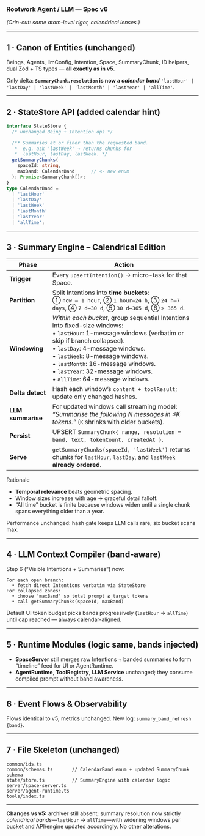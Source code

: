 ### Rootwork Agent / LLM — **Spec v6**

*(Orin-cut: same atom-level rigor, calendrical lenses.)*

---

## 1 · Canon of Entities (unchanged)

Beings, Agents, llmConfig, Intention, Space, SummaryChunk, ID helpers, dual Zod + TS types — **all exactly as in v5**.

Only delta: **`SummaryChunk.resolution` is now a *calendar band***
`'lastHour' | 'lastDay' | 'lastWeek' | 'lastMonth' | 'lastYear' | 'allTime'`.

---

## 2 · StateStore API (added calendar hint)

```ts
interface StateStore {
  /* unchanged Being + Intention ops */

  /** Summaries at or finer than the requested band. 
   *  e.g. ask 'lastWeek' → returns chunks for
   *  lastHour, lastDay, lastWeek. */
  getSummaryChunks(
    spaceId: string,
    maxBand: CalendarBand      // <- new enum
  ): Promise<SummaryChunk[]>;
}
type CalendarBand =
  | 'lastHour'
  | 'lastDay'
  | 'lastWeek'
  | 'lastMonth'
  | 'lastYear'
  | 'allTime';
```

---

## 3 · Summary Engine – Calendrical Edition

| Phase             | Action                                                                                                                                                                                                                                                                                                                                      |
| ----------------- | ------------------------------------------------------------------------------------------------------------------------------------------------------------------------------------------------------------------------------------------------------------------------------------------------------------------------------------------- |
| **Trigger**       | Every `upsertIntention()` → micro-task for that Space.                                                                                                                                                                                                                                                                                      |
| **Partition**     | Split Intentions into **time buckets**:<br>① `now – 1 hour`, ② `1 hour–24 h`, ③ `24 h–7 days`, ④ `7 d–30 d`, ⑤ `30 d–365 d`, ⑥ `> 365 d`.                                                                                                                                                                                                   |
| **Windowing**     | *Within each bucket*, group sequential Intentions into fixed-size windows:<br>• `lastHour`: 1-message windows (verbatim or skip if branch collapsed).<br>• `lastDay`: 4-message windows.<br>• `lastWeek`: 8-message windows.<br>• `lastMonth`: 16-message windows.<br>• `lastYear`: 32-message windows.<br>• `allTime`: 64-message windows. |
| **Delta detect**  | Hash each window’s `content + toolResult`; update only changed hashes.                                                                                                                                                                                                                                                                      |
| **LLM summarise** | For updated windows call streaming model: *“Summarise the following N messages in ≤K tokens.”* (`K` shrinks with older buckets).                                                                                                                                                                                                            |
| **Persist**       | UPSERT `SummaryChunk{ range, resolution = band, text, tokenCount, createdAt }`.                                                                                                                                                                                                                                                             |
| **Serve**         | `getSummaryChunks(spaceId, 'lastWeek')` returns chunks for `lastHour`, `lastDay`, and `lastWeek` **already ordered**.                                                                                                                                                                                                                       |

Rationale

* **Temporal relevance** beats geometric spacing.
* Window sizes increase with age → graceful detail falloff.
* “All time” bucket is finite because windows widen until a single chunk spans everything older than a year.

Performance unchanged: hash gate keeps LLM calls rare; six bucket scans max.

---

## 4 · LLM Context Compiler (band-aware)

Step 6 (“Visible Intentions + Summaries”) now:

```
For each open branch:
  • fetch direct Intentions verbatim via StateStore
For collapsed zones:
  • choose 'maxBand' so total prompt ≤ target tokens
  • call getSummaryChunks(spaceId, maxBand)
```

Default UI token budget picks bands progressively (`lastHour` ⇒ `allTime`) until cap reached — always calendar-aligned.

---

## 5 · Runtime Modules (logic same, bands injected)

* **SpaceServer** still merges raw Intentions + banded summaries to form “timeline” feed for UI or AgentRuntime.
* **AgentRuntime**, **ToolRegistry**, **LLM Service** unchanged; they consume compiled prompt without band awareness.

---

## 6 · Event Flows & Observability

Flows identical to v5; metrics unchanged. New log: `summary_band_refresh {band}`.

---

## 7 · File Skeleton (unchanged)

```
common/ids.ts
common/schemas.ts       // CalendarBand enum + updated SummaryChunk schema
state/store.ts          // SummaryEngine with calendar logic
server/space-server.ts
server/agent-runtime.ts
tools/index.ts
```

---

**Changes vs v5:** archiver still absent; summary resolution now strictly *calendrical bands*—`lastHour` → `allTime`—with widening windows per bucket and API/engine updated accordingly. No other alterations.
